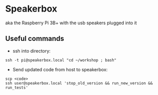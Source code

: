 # Speakerbox

aka the Raspberry Pi 3B+ with the usb speakers plugged into it

## Useful commands

- ssh into directory:

```
ssh -t pi@speakerbox.local "cd ~/workshop ; bash"
```

- Send updated code from host to speakerbox:

```
scp <code>
ssh user@speakerbox.local 'stop_old_version && run_new_version && run_tests'
```
